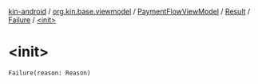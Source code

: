 [kin-android](../../../../index.md) / [org.kin.base.viewmodel](../../../index.md) / [PaymentFlowViewModel](../../index.md) / [Result](../index.md) / [Failure](index.md) / [&lt;init&gt;](./-init-.md)

# &lt;init&gt;

`Failure(reason: Reason)`